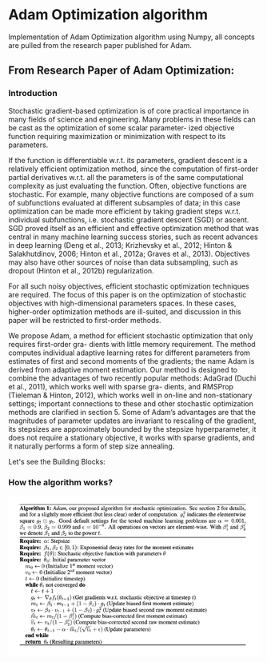 # Adam Optimization algorithm
Implementation of Adam Optimization algorithm using Numpy, all concepts are pulled from the research paper published for Adam.

## From Research Paper of Adam Optimization:

### Introduction

Stochastic gradient-based optimization is of core practical importance in many fields of science and engineering. Many problems in these fields can be cast as the optimization of some scalar parameter- ized objective function requiring maximization or minimization with respect to its parameters. 

If the function is differentiable w.r.t. its parameters, gradient descent is a relatively efficient optimization method, since the computation of first-order partial derivatives w.r.t. all the parameters is of the same computational complexity as just evaluating the function. Often, objective functions are stochastic. For example, many objective functions are composed of a sum of subfunctions evaluated at different subsamples of data; in this case optimization can be made more efficient by taking gradient steps w.r.t. individual subfunctions, i.e. stochastic gradient descent (SGD) or ascent. SGD proved itself as an efficient and effective optimization method that was central in many machine learning success stories, such as recent advances in deep learning (Deng et al., 2013; Krizhevsky et al., 2012; Hinton & Salakhutdinov, 2006; Hinton et al., 2012a; Graves et al., 2013). Objectives may also have other sources of noise than data subsampling, such as dropout (Hinton et al., 2012b) regularization. 

For all such noisy objectives, efficient stochastic optimization techniques are required. The focus of this paper is on the optimization of stochastic objectives with high-dimensional parameters spaces. In these cases, higher-order optimization methods are ill-suited, and discussion in this paper will be restricted to first-order methods.


We propose Adam, a method for efficient stochastic optimization that only requires first-order gra- dients with little memory requirement. The method computes individual adaptive learning rates for different parameters from estimates of first and second moments of the gradients; the name Adam is derived from adaptive moment estimation. Our method is designed to combine the advantages of two recently popular methods: AdaGrad (Duchi et al., 2011), which works well with sparse gra- dients, and RMSProp (Tieleman & Hinton, 2012), which works well in on-line and non-stationary settings; important connections to these and other stochastic optimization methods are clarified in section 5. Some of Adam’s advantages are that the magnitudes of parameter updates are invariant to rescaling of the gradient, its stepsizes are approximately bounded by the stepsize hyperparameter, it does not require a stationary objective, it works with sparse gradients, and it naturally performs a form of step size annealing.

Let's see the Building Blocks:

### How the algorithm works?
![Algorithm Image](./src/Screen%20Shot%202020-02-05%20at%2010.23.14%20PM.png)

